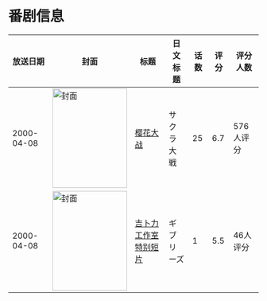 # 番剧信息

|放送日期|封面|标题|日文标题|话数|评分|评分人数|
|---|---|---|---|---|---|---|
|2000-04-08|<img src="https://lain.bgm.tv/pic/cover/c/f8/c0/2060_eFEIZ.jpg" alt="封面" style="width:150px;height:200px;object-fit:cover;">|[樱花大战](https://bangumi.tv/subject/2060)|サクラ大戦|25|6.7|576人评分|
|2000-04-08|<img src="https://lain.bgm.tv/pic/cover/c/26/3b/104254_1Eu98.jpg" alt="封面" style="width:150px;height:200px;object-fit:cover;">|[吉卜力工作室特别短片](https://bangumi.tv/subject/104254)|ギブリーズ|1|5.5|46人评分|
